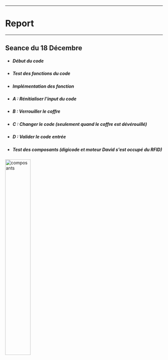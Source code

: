 *******************
# Report 
*******************
## Seance du 18 Décembre
 - ##### Début du code
 - ##### Test des fonctions du code
 - ##### Implémentation des fonction
 - ##### A : Rénitialiser l'input du code
 - ##### B : Verrouiller le coffre
 - ##### C : Changer le code (seulement quand le coffre est dévérouillé)
 - ##### D : Valider le code entrée
 - ##### Test des composants (digicode et moteur David s'est occupé du RFID)
<img src="../Images/digicode_moteur2.jpg" alt="composants" width=40% />
